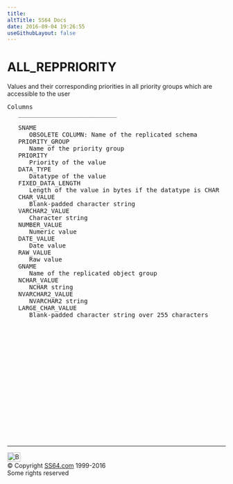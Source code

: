 ```yaml
---
title:
altTitle: SS64 Docs
date: 2016-09-04 19:26:55
useGithubLayout: false
---
```

<!-- #BeginLibraryItem "/Library/head_orad.lbi" --><!-- #EndLibraryItem --><h1>ALL_REPPRIORITY </h1><p> Values and their corresponding priorities in all priority groups which are accessible to the user </p> 
 
<pre>Columns
   ___________________________
 
   SNAME
      OBSOLETE COLUMN: Name of the replicated schema
   PRIORITY_GROUP
      Name of the priority group
   PRIORITY
      Priority of the value
   DATA_TYPE
      Datatype of the value
   FIXED_DATA_LENGTH
      Length of the value in bytes if the datatype is CHAR
   CHAR_VALUE
      Blank-padded character string
   VARCHAR2_VALUE
      Character string
   NUMBER_VALUE
      Numeric value
   DATE_VALUE
      Date value
   RAW_VALUE
      Raw value
   GNAME
      Name of the replicated object group
   NCHAR_VALUE
      NCHAR string
   NVARCHAR2_VALUE
      NVARCHAR2 string
   LARGE_CHAR_VALUE
      Blank-padded character string over 255 characters

</pre><!-- #BeginLibraryItem "/Library/foot_orad.lbi" --><p>
<!-- oracle-footer -->
<ins class="adsbygoogle" style="display:inline-block;width:300px;height:250px" data-ad-client="ca-pub-6140977852749469" data-ad-slot="4275490898"></ins>
<script>
(adsbygoogle = window.adsbygoogle || []).push({});
</script></p>
<hr>
<div id="bl" class="footer"><a href="ALL_REPPRIORITY.html#"><img src="../images/top.png" width="30" height="22" alt="Back to the Top"></a></div>
<div id="br" class="footer, tagline">© Copyright <a href="http://ss64.com/">SS64.com</a> 1999-2016<br>
Some rights reserved</div>
<!-- #EndLibraryItem -->

